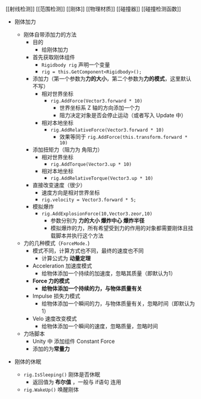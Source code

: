 [[射线检测]]
[[范围检测]]
[[刚体]]
[[物理材质]]
[[碰撞器]]
[[碰撞检测函数]]

- 刚体加力
	- 刚体自带添加力的方法
		- 目的
			- 给刚体加力
		- 首先获取刚体组件
			- `Rigidbody rig` 声明一个变量
			- `rig = this.GetComponent<Rigidbody>();`
		- 添加力（第一个参数为**力的大小**，第二个参数为**力的模式**，这里默认不写）
			- 相对世界坐标
				- `rig.AddForce(Vector3.forward * 10)`
					- 世界坐标系 Z 轴的方向添加一个力
					- 阻力决定对象是否会停止运动（或者写入 Update 中）
			- 相对本地坐标
				- `rig.AddRelativeForce(Vector3.forward * 10)`
					- 效果等同于 `rig.AddForce(this.transform.forward * 10)`
		- 添加扭矩力（阻力为 角阻力）
			- 相对世界坐标
				- `rig.AddTorque(Vector3.up * 10)`
			- 相对本地坐标
				- `rig.AddRelativeTorque(Vector3.up * 10)`
		- 直接改变速度（很少）
			- 速度方向是相对世界坐标
			- `rig.velocity = Vector3.forward * 5;`
		- 模拟爆炸
			- `rig.AddExplosionForce(10,Vector3.zeor,10)`
				- 参数分别为 **力的大小  爆炸中心 爆炸半径**
				- 模拟爆炸的力，所有希望受到力的作用的对象都需要刚体且挂载脚本并执行这个方法
	- 力的几种模式（`ForceMode.`)
		- 模式不同，计算方式也不同，最终的速度也不同
			- 计算公式为 **动量定理**
		- Acceleration 加速度模式
			- 给物体添加一个持续的加速度，忽略其质量（即默认为1）
		- **Force 力的模式**
			- **给物体添加一个持续的力，与物体质量有关**
		- Impulse 损失力模式
			- 给物体添加一个瞬间的力，与物体质量有关，忽略时间（即默认为1）
		- Velo 速度改变模式
			- 给物体添加一个瞬间的速度，忽略质量，忽略时间
	- 力场脚本
		- Unity 中 添加组件 Constant Force
		- 添加的为**常量力**

 - 刚体的休眠
	 - `rig.IsSleeping()` 刚体是否休眠
		 - 返回值为 **布尔值** ，一般与 if语句 连用
	- `rig.WakeUp()` 唤醒刚体
